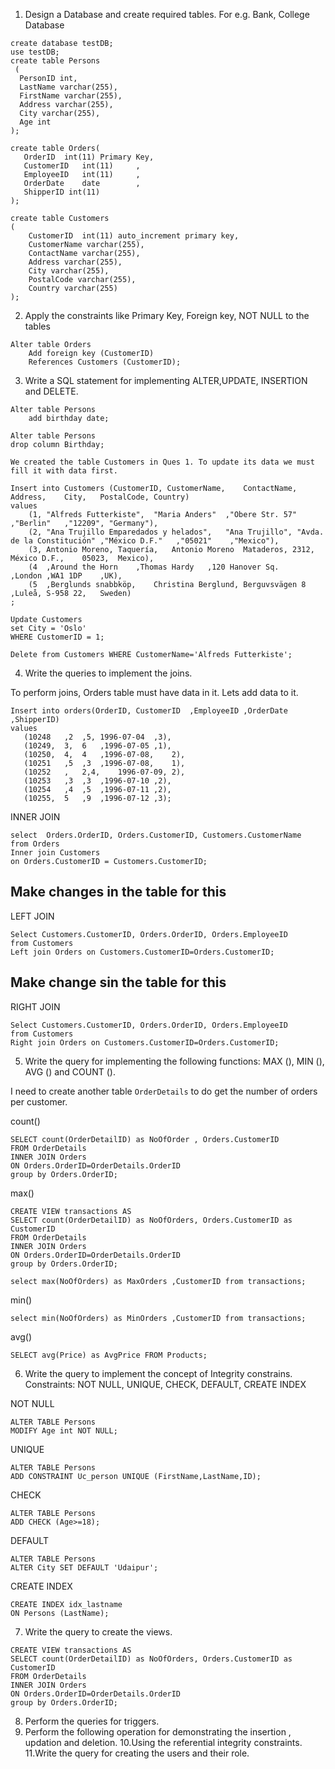 1. Design a Database and create required tables. For e.g. Bank, College Database

```
create database testDB;
use testDB;
create table Persons
 (
  PersonID int,
  LastName varchar(255),
  FirstName varchar(255),
  Address varchar(255),
  City varchar(255),
  Age int
);

create table Orders(
   OrderID	int(11) Primary Key,
   CustomerID	int(11)		,
   EmployeeID	int(11)		,	
   OrderDate	date		,	
   ShipperID int(11)
);

create table Customers
(
    CustomerID	int(11) auto_increment primary key,
    CustomerName varchar(255),
    ContactName	varchar(255),
    Address	varchar(255),
    City varchar(255),
    PostalCode varchar(255),
    Country varchar(255)
);

```
2. Apply the constraints like Primary Key, Foreign key, NOT NULL to the tables
   
```
Alter table Orders
    Add foreign key (CustomerID)
    References Customers (CustomerID);
```

3. Write a SQL statement for implementing ALTER,UPDATE, INSERTION and DELETE.

```
Alter table Persons
    add birthday date;

Alter table Persons
drop column Birthday;

We created the table Customers in Ques 1. To update its data we must fill it with data first.

Insert into Customers (CustomerID, CustomerName,	ContactName,	Address,	City,	PostalCode,	Country)
values 
    (1, "Alfreds Futterkiste",	"Maria Anders"	,"Obere Str. 57"	,"Berlin"	,"12209", "Germany"),
    (2, "Ana Trujillo Emparedados y helados",	"Ana Trujillo",	"Avda. de la Constitución" ,"México D.F."	,"05021"	,"Mexico"),
    (3,	Antonio Moreno, Taquería,	Antonio Moreno	Mataderos, 2312,	México D.F.,	05023,	Mexico),
    (4	,Around the Horn	,Thomas Hardy	,120 Hanover Sq.	,London	,WA1 1DP	,UK),
    (5	,Berglunds snabbköp,	Christina Berglund,	Berguvsvägen 8	,Luleå,	S-958 22,	Sweden)
;

Update Customers
set City = 'Oslo'
WHERE CustomerID = 1;

Delete from Customers WHERE CustomerName='Alfreds Futterkiste';

```
4. Write the queries to implement the joins.

To perform joins, Orders table must have data in it. Lets add data to it.
```
Insert into orders(OrderID,	CustomerID	,EmployeeID	,OrderDate	,ShipperID)
values
   (10248	,2	,5,	1996-07-04	,3),
   (10249,	3,	6	,1996-07-05	,1),
   (10250,	4,	4	,1996-07-08,	2),
   (10251	,5	,3	,1996-07-08,	1),
   (10252	,	2,4,	1996-07-09,	2),
   (10253	,3	,3	,1996-07-10	,2),
   (10254	,4	,5	,1996-07-11	,2),
   (10255,	5	,9	,1996-07-12	,3);

```
INNER JOIN
```
select  Orders.OrderID, Orders.CustomerID, Customers.CustomerName
from Orders
Inner join Customers
on Orders.CustomerID = Customers.CustomerID;        
```
## Make changes in the table for this
LEFT JOIN
```
Select Customers.CustomerID, Orders.OrderID, Orders.EmployeeID
from Customers
Left join Orders on Customers.CustomerID=Orders.CustomerID;
```
## Make change sin the table for this
RIGHT JOIN
```
Select Customers.CustomerID, Orders.OrderID, Orders.EmployeeID
from Customers
Right join Orders on Customers.CustomerID=Orders.CustomerID;
```

5. Write the query for implementing the following functions: MAX (), MIN (), AVG () 
and COUNT ().

I need to create another table `OrderDetails` to do get the number of orders per customer.

count()
```
SELECT count(OrderDetailID) as NoOfOrder , Orders.CustomerID
FROM OrderDetails 
INNER JOIN Orders
ON Orders.OrderID=OrderDetails.OrderID
group by Orders.OrderID;
```
max()
```
CREATE VIEW transactions AS
SELECT count(OrderDetailID) as NoOfOrders, Orders.CustomerID as CustomerID
FROM OrderDetails 
INNER JOIN Orders
ON Orders.OrderID=OrderDetails.OrderID
group by Orders.OrderID;

select max(NoOfOrders) as MaxOrders ,CustomerID from transactions;
```
min()
```
select min(NoOfOrders) as MinOrders ,CustomerID from transactions;
```
avg()
```
SELECT avg(Price) as AvgPrice FROM Products;
```

6. Write the query to implement the concept of Integrity constrains.
Constraints: NOT NULL, UNIQUE, CHECK, DEFAULT, CREATE INDEX

NOT NULL
```
ALTER TABLE Persons
MODIFY Age int NOT NULL;
```

UNIQUE
```
ALTER TABLE Persons
ADD CONSTRAINT Uc_person UNIQUE (FirstName,LastName,ID);
```

CHECK
```
ALTER TABLE Persons
ADD CHECK (Age>=18);
```

DEFAULT
```
ALTER TABLE Persons
ALTER City SET DEFAULT 'Udaipur';
```

CREATE INDEX
```
CREATE INDEX idx_lastname
ON Persons (LastName);
```
7. Write the query to create the views.
```
CREATE VIEW transactions AS
SELECT count(OrderDetailID) as NoOfOrders, Orders.CustomerID as CustomerID
FROM OrderDetails 
INNER JOIN Orders
ON Orders.OrderID=OrderDetails.OrderID
group by Orders.OrderID;
```
8. Perform the queries for triggers.
9.  Perform the following operation for demonstrating the insertion , updation and deletion.
10.Using the referential integrity constraints.
11.Write the query for creating the users and their role.
